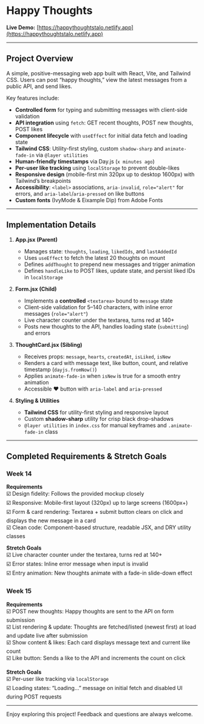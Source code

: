 # Happy Thoughts

**Live Demo:** [https://happythoughtstalo.netlify.app](https://happythoughtstalo.netlify.app)

---

## Project Overview

A simple, positive-messaging web app built with React, Vite, and Tailwind CSS. Users can post “happy thoughts,” view the latest messages from a public API, and send likes.

Key features include:

- **Controlled form** for typing and submitting messages with client-side validation  
- **API integration** using `fetch`: GET recent thoughts, POST new thoughts, POST likes  
- **Component lifecycle** with `useEffect` for initial data fetch and loading state  
- **Tailwind CSS**: Utility-first styling, custom `shadow-sharp` and `animate-fade-in` via `@layer utilities`  
- **Human-friendly timestamps** via Day.js (`x minutes ago`)  
- **Per-user like tracking** using `localStorage` to prevent double-likes  
- **Responsive design** (mobile-first min 320px up to desktop 1600px) with Tailwind’s breakpoints  
- **Accessibility**: `<label>` associations, `aria-invalid`, `role="alert"` for errors, and `aria-label`/`aria-pressed` on like buttons  
- **Custom fonts** (IvyMode & Eixample Dip) from Adobe Fonts  

---

## Implementation Details

1. **App.jsx (Parent)**
   - Manages state: `thoughts`, `loading`, `likedIds`, and `lastAddedId`  
   - Uses `useEffect` to fetch the latest 20 thoughts on mount  
   - Defines `addThought` to prepend new messages and trigger animation  
   - Defines `handleLike` to POST likes, update state, and persist liked IDs in `localStorage`

2. **Form.jsx (Child)**
   - Implements a **controlled** `<textarea>` bound to `message` state  
   - Client-side validation for 5–140 characters, with inline error messages (`role="alert"`)  
   - Live character counter under the textarea, turns red at 140+  
   - Posts new thoughts to the API, handles loading state (`submitting`) and errors  

3. **ThoughtCard.jsx (Sibling)**
   - Receives props: `message`, `hearts`, `createdAt`, `isLiked`, `isNew`  
   - Renders a card with message text, like button, count, and relative timestamp (`dayjs.fromNow()`)  
   - Applies `animate-fade-in` when `isNew` is true for a smooth entry animation  
   - Accessible ❤️ button with `aria-label` and `aria-pressed`

4. **Styling & Utilities**
   - **Tailwind CSS** for utility-first styling and responsive layout  
   - Custom **shadow-sharp** utility for crisp black drop-shadows  
   - `@layer utilities` in `index.css` for manual keyframes and `.animate-fade-in` class  

---

## Completed Requirements & Stretch Goals

### Week 14

**Requirements**  
☑️ Design fidelity: Follows the provided mockup closely  
☑️ Responsive: Mobile-first layout (320px) up to large screens (1600px+)  
☑️ Form & card rendering: Textarea + submit button clears on click and displays the new message in a card  
☑️ Clean code: Component-based structure, readable JSX, and DRY utility classes

**Stretch Goals**  
☑️ Live character counter under the textarea, turns red at 140+  
☑️ Error states: Inline error message when input is invalid  
☑️ Entry animation: New thoughts animate with a fade-in slide-down effect

### Week 15

**Requirements**  
☑️ POST new thoughts: Happy thoughts are sent to the API on form submission  
☑️ List rendering & update: Thoughts are fetched/listed (newest first) at load and update live after submission  
☑️ Show content & likes: Each card displays message text and current like count  
☑️ Like button: Sends a like to the API and increments the count on click

**Stretch Goals**  
☑️ Per-user like tracking via `localStorage`  
☑️ Loading states: “Loading…” message on initial fetch and disabled UI during POST requests

---

Enjoy exploring this project! Feedback and questions are always welcome.  